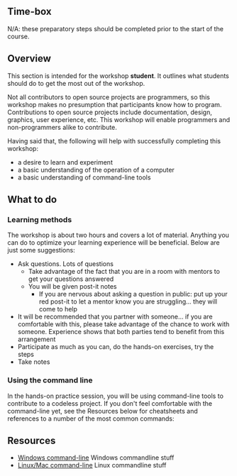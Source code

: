 <!-- begin auto-generated title section -->
<!-- end auto-generated section -->


## Time-box

N/A: these preparatory steps should be completed prior to the start of the course.


## Overview

This section is intended for the workshop **student**. It outlines what students should do to get the most out of the workshop.

Not all contributors to open source projects are programmers, so this workshop makes no presumption that participants know how to program. Contributions to open source projects include documentation, design, graphics, user experience, etc. This workshop will enable programmers and non-programmers alike to contribute.

Having said that, the following will help with successfully completing this workshop:

* a desire to learn and experiment
* a basic understanding of the operation of a computer
* a basic understanding of command-line tools


## What to do

### Learning methods

The workshop is about two hours and covers a lot of material. Anything you can do to optimize your learning experience will be beneficial. Below are just some suggestions:

* Ask questions. Lots of questions
    * Take advantage of the fact that you are in a room with mentors to get your questions answered
    * You will be given post-it notes
        * If you are nervous about asking a question in public: put up your red post-it to let a mentor know you are struggling... they will come to help
* It will be recommended that you partner with someone... if you are comfortable with this, please take advantage of the chance to work with someone. Experience shows that both parties tend to benefit from this arrangement
* Participate as much as you can, do the hands-on exercises, try the steps
* Take notes


### Using the command line

In the hands-on practice session, you will be using command-line tools to contribute to a codeless project. If you don't feel comfortable with the command-line yet, see the Resources below for cheatsheets and references to a number of the most common commands:



## Resources

* [Windows command-line](http://www.cs.columbia.edu/~sedwards/classes/2017/1102-spring/Command%20Prompt%20Cheatsheet.pdf) Windows commandline stuff
* [Linux/Mac command-line](https://files.fosswire.com/2007/08/fwunixref.pdf) Linux commandline stuff

<!-- begin auto-generated nav-links section -->
<!-- end auto-generated section -->

